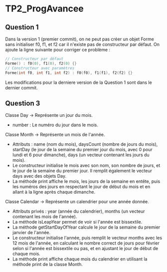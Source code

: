 # TP2_ProgAvancee
## Question 1
Dans la version 1 (premier commit), on ne peut pas créer un objet Forme sans initialiser f0, f1, et f2 car il n'existe pas de constructeur par défaut. On ajoute la ligne suivante pour corriger ce problème :
```cpp
// Constructeur par défaut
Forme() : f0(0), f1(0), f2(0) {}
// Constructeur avec paramètres
Forme(int f0, int f1, int f2) : f0(f0), f1(f1), f2(f2) {}
```

Les modifications pour la derniere version de la Question 1 sont dans le dernier commit.


## Question 3

Classe Day
-> Représente un jour du mois.
- number : Le numéro du jour dans le mois.

Classe Month
-> Représente un mois de l'année.
- Attributs : name (nom du mois), daysCount (nombre de jours du mois), startDay (le jour de la semaine du premier jour du mois, avec 0 pour lundi et 6 pour dimanche), days (un vecteur contenant les jours du mois).
- Le constructeur initialise le mois avec son nom, son nombre de jours, et le jour de la semaine du premier jour. Il remplit également le vecteur days avec des objets Day.
- La méthode print affiche le mois, les jours de la semaine en entête, puis les numéros des jours en respectant le jour de début du mois et en allant à la ligne après chaque dimanche.

Classe Calendar
-> Représente un calendrier pour une année donnée.
- Attributs privés : year (année du calendrier), months (un vecteur contenant les mois de l'année).
- La méthode isLeapYear permet de voir si l'année est bissextile.
- La méthode getStartDayOfYear calcule le jour de la semaine du premier janvier de l'année.
- Le constructeur initialise l'année, puis remplit le vecteur months avec les 12 mois de l'année, en calculant le nombre correct de jours pour février selon si l'année est bissextile ou pas, et en ajustant le jour de début de chaque mois.
- La méthode print affiche chaque mois du calendrier en utilisant la méthode print de la classe Month.

